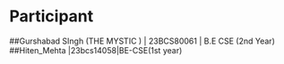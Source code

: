 # Participant
##Gurshabad SIngh (THE MYSTIC ) | 23BCS80061 | B.E CSE (2nd Year)
##Hiten_Mehta |23bcs14058|BE-CSE(1st year)
